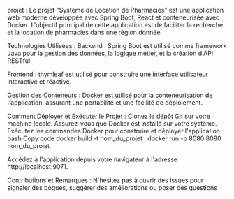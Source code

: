 projet :
Le projet "Système de Location de Pharmacies" est une application web moderne développée avec Spring Boot, React et conteneurisée avec Docker. L'objectif principal de cette application est de faciliter la recherche et la location de pharmacies dans une région donnée.

Technologies Utilisées :
Backend : Spring Boot est utilisé comme framework Java pour la gestion des données, la logique métier, et la création d'API RESTful.

Frontend : thymleaf est utilisé pour construire une interface utilisateur interactive et réactive.

Gestion des Conteneurs : Docker est utilisé pour la conteneurisation de l'application, assurant une portabilité et une facilité de déploiement.

Comment Déployer et Exécuter le Projet :
Clonez le dépôt Git sur votre machine locale. Assurez-vous que Docker est installé sur votre système. Exécutez les commandes Docker pour construire et déployer l'application. bash Copy code docker build -t nom_du_projet . docker run -p 8080:8080 nom_du_projet

Accédez à l'application depuis votre navigateur à l'adresse http://localhost:9071.

Contributions et Remarques :
N'hésitez pas à ouvrir des issues pour signaler des bogues, suggérer des améliorations ou poser des questions
